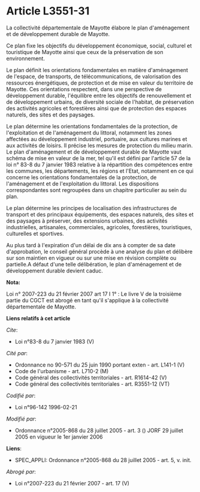 # Article L3551-31

La collectivité départementale de Mayotte élabore le plan d'aménagement et de développement durable de Mayotte. 

Ce plan fixe les objectifs du développement économique, social, culturel et touristique de Mayotte ainsi que ceux de la
préservation de son environnement. 

Le plan définit les orientations fondamentales en matière d'aménagement de l'espace, de transports, de télécommunications, de
valorisation des ressources énergétiques, de protection et de mise en valeur du territoire de Mayotte. Ces orientations
respectent, dans une perspective de développement durable, l'équilibre entre les objectifs de renouvellement et de
développement urbains, de diversité sociale de l'habitat, de préservation des activités agricoles et forestières ainsi que de
protection des espaces naturels, des sites et des paysages. 

Le plan détermine les orientations fondamentales de la protection, de l'exploitation et de l'aménagement du littoral,
notamment les zones affectées au développement industriel, portuaire, aux cultures marines et aux activités de loisirs. Il
précise les mesures de protection du milieu marin. Le plan d'aménagement et de développement durable de Mayotte vaut schéma
de mise en valeur de la mer, tel qu'il est défini par l'article 57 de la loi n° 83-8 du 7 janvier 1983 relative à la
répartition des compétences entre les communes, les départements, les régions et l'Etat, notamment en ce qui concerne les
orientations fondamentales de la protection, de l'aménagement et de l'exploitation du littoral. Les dispositions
correspondantes sont regroupées dans un chapitre particulier au sein du plan. 

Le plan détermine les principes de localisation des infrastructures de transport et des principaux équipements, des espaces
naturels, des sites et des paysages à préserver, des extensions urbaines, des activités industrielles, artisanales,
commerciales, agricoles, forestières, touristiques, culturelles et sportives. 

Au plus tard à l'expiration d'un délai de dix ans à compter de sa date d'approbation, le conseil général procède à une
analyse du plan et délibère sur son maintien en vigueur ou sur une mise en révision complète ou partielle.A défaut d'une
telle délibération, le plan d'aménagement et de développement durable devient caduc.

**Nota:**

Loi n° 2007-223 du 21 février 2007 art 17 I 1° : Le livre V de la troisième partie du CGCT est abrogé en tant qu'il
s'applique à la collectivité départementale de Mayotte.

**Liens relatifs à cet article**

_Cite_:

  - Loi n°83-8 du 7 janvier 1983 (V)

_Cité par_:

  - Ordonnance no 90-571 du 25 juin 1990 portant exten - art. L141-1 (V)
  - Code de l'urbanisme - art. L710-2 (M)
  - Code général des collectivités territoriales - art. R1614-42 (V)
  - Code général des collectivités territoriales - art. R3551-12 (VT)

_Codifié par_:

  - Loi n°96-142 1996-02-21

_Modifié par_:

  - Ordonnance n°2005-868 du 28 juillet 2005 - art. 3 () JORF 29 juillet 2005 en vigueur le 1er janvier 2006

**Liens**:

  - SPEC_APPLI: Ordonnance n°2005-868 du 28 juillet 2005 - art. 5, v. init.

_Abrogé par_:

  - Loi n°2007-223 du 21 février 2007 - art. 17 (V)
